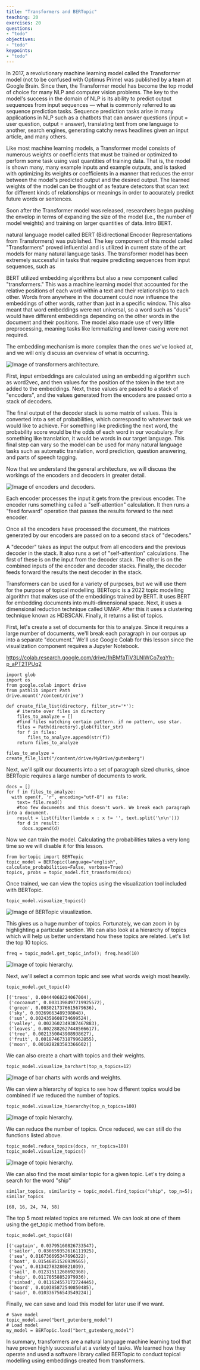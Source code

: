 ```yaml
---
title: "Transformers and BERTopic"
teaching: 20
exercises: 20
questions:
- "todo"
objectives:
- "todo"
keypoints:
- "todo"
---
```


In 2017, a revolutionary machine learning model called the Transformer model (not to be confused with Optimus Prime) was published by a team at Google Brain. Since then, the Transformer model has become the top model of choice for many NLP and computer vision problems. The key to the model's success in the domain of NLP is its ability to predict output sequences from input sequences — what is commonly referred to as sequence prediction tasks. Sequence prediction tasks arise in many applications in NLP such as a chatbots that can answer questions (input = user question, output = answer), translating text from one language to another, search engines, generating catchy news headlines given an input article, and many others.

Like most machine learning models, a Transformer model consists of numerous weights or coefficients that must be trained or optimized to perform some task using vast quantities of training data. That is, the model is shown many, many example inputs and example outputs, and is tasked with optimizing its weights or coefficients in a manner that reduces the error between the model's predicted output and the desired output. The learned weights of the model can be thought of as feature detectors that scan text for different kinds of relationships or meanings in order to accurately predict future words or sentences. 

Soon after the Transformer model was released, researchers began pushing the envelop in terms of expanding the size of the model (i.e., the number of model weights) and training on larger quantities of data. Intro BERT.

natural language model called BERT (Bidirectional Encoder Representations from Transformers) was published.
The key component of this model called "Transformers" proved influential and is utilized in current state of the art models for many natural language tasks. The transformer model has been extremely successful in tasks that require predicting sequences from input sequences, such as 

BERT utilized embedding algorithms but also a new component called "transformers."
This was a machine learning model that accounted for the relative positions of each word within a text and their relationships to each other.
Words from anywhere in the document could now influence the embeddings of other words, rather than just in a specific window.
This also meant that word embeddings were not universal, so a word such as "duck" would have different embeddings depending on the other words in the document and their positions.
The model also made use of very little preprocessing, meaning tasks like lemmatizing and lower-casing were not required.

The embedding mechanism is more complex than the ones we've looked at, and we will only discuss an overview of what is occurring.

![Image of transformers architecture.](images/07-transformers.png)

First, input embeddings are calculated using an embedding algorithm such as word2vec, and then values for the position of the token in the text are added to the embeddings.
Next, these values are passed to a stack of "encoders", and the values generated from the encoders are passed onto a stack of decoders.

The final output of the decoder stack is some matrix of values. This is converted into a set of probabilities, which correspond to whatever task we would like to achieve.
For something like predicting the next word, the probability score would be the odds of each word in our vocabulary. For something like translation, it would be words in our target language.
This final step can vary so the model can be used for many natural language tasks such as automatic translation, word prediction, question answering, and parts of speech tagging.

Now that we understand the general architecture, we will discuss the workings of the encoders and decoders in greater detail.

![Image of encoders and decoders.](images/07-encoderdecoder.png)

Each encoder processes the input it gets from the previous encoder.
The encoder runs something called a "self-attention" calculation. It then runs a "feed forward" operation that passes the results forward to the next encoder.

Once all the encoders have processed the document, the matrices generated by our encoders are passed on to a second stack of "decoders."

A "decoder" takes as input the output from all encoders and the previous decoder in the stack. It also runs a set of "self-attention" calculations. The first of these is on the input from the decoder stack. The other is on the combined inputs of the encoder and decoder stacks. Finally, the decoder feeds forward the results the next decoder in the stack.

Transformers can be used for a variety of purposes, but we will use them for the purpose of topical modelling. BERTopic is a 2022 topic modelling algorithm that makes use of the embeddings trained by BERT. It uses BERT for embedding documents into multi-dimensional space.
Next, it uses a dimensional reduction technique called UMAP. After this it uses a clustering technique known as HDBSCAN. Finally, it returns a list of topics.

First, let's create a set of documents for this to analyze. Since it requires a large number of documents, we'll break each paragraph in our corpus up into a separate "document."
We'll use Google Colab for this lesson since the visualization component requires a Jupyter Notebook.

https://colab.research.google.com/drive/1hBMfaTlV3LNlWCo7xqYh-p_aPT2TPUq2

~~~
import glob
import os
from google.colab import drive
from pathlib import Path
drive.mount('/content/drive')

def create_file_list(directory, filter_str='*'):
    # iterate over files in directory
    files_to_analyze = []
    #find files matching certain pattern. if no pattern, use star.
    files = Path(directory).glob(filter_str)
    for f in files:
        files_to_analyze.append(str(f))
    return files_to_analyze

files_to_analyze = create_file_list("/content/drive/MyDrive/gutenberg")
~~~

Next, we'll split our documents into a set of paragraph sized chunks, since BERTopic requires a large number of documents to work.

~~~
docs = []
for f in files_to_analyze:
  with open(f, 'r', encoding="utf-8") as file:
    text= file.read()
    #too few documents and this doesn't work. We break each paragraph into a document.
    result = list(filter(lambda x : x != '', text.split('\n\n')))
    for d in result:
      docs.append(d)
~~~

Now we can train the model. Calculating the probabilities takes a very long time so we will disable it for this lesson.
~~~
from bertopic import BERTopic
topic_model = BERTopic(language="english", calculate_probabilities=False, verbose=True)
topics, probs = topic_model.fit_transform(docs)
~~~

Once trained, we can view the topics using the visualization tool included with BERTopic.

~~~
topic_model.visualize_topics()
~~~

![Image of BERTopic visualization.](images/07-topic-visualization.png)

This gives us a huge number of topics. Fortunately, we can zoom in by highlighting a particular section. We can also look at a hierarchy of topics which will help us better understand how these topics are related. Let's list the top 10 topics.

~~~
freq = topic_model.get_topic_info(); freq.head(10)
~~~

![Image of topic hierarchy.](images/07-top10topics.png)

Next, we'll select a common topic and see what words weigh most heavily.

~~~
topic_model.get_topic(4)  
~~~
~~~
[('trees', 0.00444068224067004),
 ('cocoanut', 0.0031398497719925572),
 ('green', 0.0030217376615679636),
 ('sky', 0.00269663489398048),
 ('sun', 0.0024358608734699524),
 ('valley', 0.0023602349387467883),
 ('leaves', 0.0022882627448566617),
 ('tree', 0.0021350043908938627),
 ('fruit', 0.0018746731879962855),
 ('moon', 0.001828283583366602)]
 ~~~

We can also create a chart with topics and their weights.
~~~
topic_model.visualize_barchart(top_n_topics=12)
~~~

![Image of bar charts with words and weights.](images/07-barcharts.png)

We can view a hierarchy of topics to see how different topics would be combined if we reduced the number of topics.

~~~
topic_model.visualize_hierarchy(top_n_topics=100)
~~~
![Image of topic hierarchy.](images/07-topicalhierarchy.png)

We can reduce the number of topics. Once reduced, we can still do the functions listed above.

~~~
topic_model.reduce_topics(docs, nr_topics=100)
topic_model.visualize_topics()
~~~

![Image of topic hierarchy.](images/07-fewertopicsmap.png)

We can also find the most similar topic for a given topic. Let's try doing a search for the word "ship"

~~~
similar_topics, similarity = topic_model.find_topics("ship", top_n=5); similar_topics
~~~
~~~
[68, 16, 24, 74, 58]
~~~

The top 5 most related topics are returned. We can look at one of them using the get_topic method from before.

~~~
topic_model.get_topic(68)  
~~~
~~~
[('captain', 0.03795160826733547),
 ('sailor', 0.036659352616111925),
 ('sea', 0.016736695347696322),
 ('boat', 0.01546851526939565),
 ('you', 0.01342783280821039),
 ('sail', 0.01231511268692368),
 ('ship', 0.01170558852979936),
 ('sinbad', 0.011624557172724445),
 ('board', 0.010385872540850485),
 ('said', 0.010336756543549224)]
 ~~~

Finally, we can save and load this model for later use if we want.

~~~
# Save model
topic_model.save("bert_gutenberg_model")
# Load model
my_model = BERTopic.load("bert_gutenberg_model")
~~~

In summary, transformers are a natural language machine learning tool that have proven highly successful at a variety of tasks. We learned how they operate and used a software library called BERTopic to conduct topical modelling using embeddings created from transformers.
